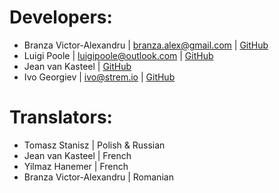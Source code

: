 # Developers:
* Branza Victor-Alexandru | <branza.alex@gmail.com> | [GitHub](https://github.com/jaruba)
* Luigi Poole | <luigipoole@outlook.com> | [GitHub](https://github.com/luigiplr)
* Jean van Kasteel | [GitHub](https://github.com/vankasteelj)
* Ivo Georgiev | <ivo@strem.io> | [GitHub](https://github.com/Ivshti)

# Translators:
* Tomasz Stanisz | Polish & Russian
* Jean van Kasteel | French
* Yilmaz Hanemer | French
* Branza Victor-Alexandru | Romanian
